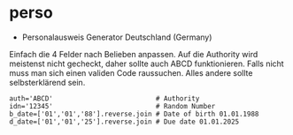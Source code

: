 # perso

- Personalausweis Generator Deutschland (Germany)

Einfach die 4 Felder nach Belieben anpassen. Auf die Authority wird meistenst nicht gecheckt, daher sollte auch ABCD funktionieren.
Falls nicht muss man sich einen validen Code raussuchen. Alles andere sollte selbsterklärend sein.

```
auth='ABCD'                          # Authority
idn='12345'                          # Random Number
b_date=['01','01','88'].reverse.join # Date of birth 01.01.1988
d_date=['01','01','25'].reverse.join # Due date 01.01.2025
```

